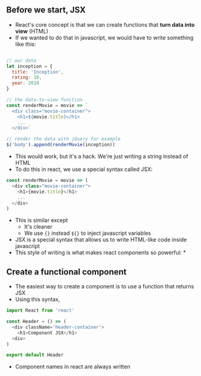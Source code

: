 ## Before we start, JSX

* React's core concept is that we can create functions that **turn data into view** (HTML)
* If we wanted to do that in javascript, we would have to write something like this:

```javascript

// our data
let inception = {
  title: 'Inception',
  rating: 10,
  year: 2010
}

// the data-to-view function
const renderMovie = movie => `
  <div class="movie-container">
    <h1>${movie.title}</h1>
    ...
  </div>`

// render the data with jQuery for example
$('body').append(renderMovie(inception))

```

* This would work, but it's a hack. We're just writing a string instead of HTML
* To do this in react, we use a special syntax called JSX:

```javascript
const renderMovie = movie => (
  <div class="movie-container">
    <h1>{movie.title}</h1>
    ...
  </div>
)
```

* This is similar except
  * It's cleaner
  * We use `{}` instead `${}` to inject javascript variables
* JSX is a special syntax that allows us to write HTML-like code inside javascript
* This style of writing is what makes react components so powerful:
  *

## Create a functional component

* The easiest way to create a component is to use a function that returns JSX
* Using this syntax,

```javascript
import React from 'react'

const Header = () => (
  <div className='header-container'>
    <h1>Component JSX</h1>
  <div>
)

export default Header
```

* Component names in react are always written
